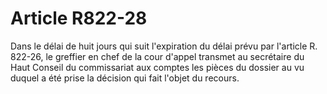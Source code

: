 # Article R822-28

Dans le délai de huit jours qui suit l'expiration du délai prévu par l'article R. 822-26, le greffier en chef de la cour d'appel transmet au secrétaire du Haut Conseil du commissariat aux comptes les pièces du dossier au vu duquel a été prise la décision qui fait l'objet du recours.
